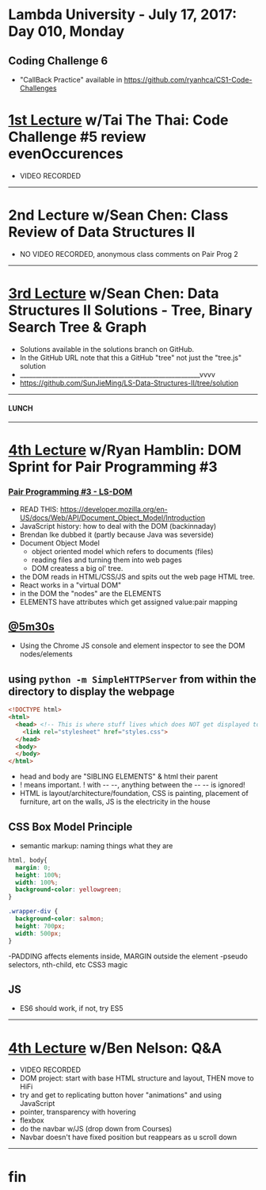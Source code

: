 # Lambda University - July 17, 2017: Day 010, Monday
## Coding Challenge 6
- "CallBack Practice" available in https://github.com/ryanhca/CS1-Code-Challenges

# [1st Lecture](https://youtu.be/GPLF6kWI2KY) w/Tai The Thai: Code Challenge #5 review evenOccurences
- VIDEO RECORDED

***

# 2nd Lecture w/Sean Chen: Class Review of Data Structures II
- NO VIDEO RECORDED, anonymous class comments on Pair Prog 2

***

# [3rd Lecture](https://youtu.be/a7qTzbUVVsY) w/Sean Chen: Data Structures II Solutions - Tree, Binary Search Tree & Graph
- Solutions available in the solutions branch on GitHub.
- In the GitHub URL note that this a GitHub "tree" not just the "tree.js" solution
- _________________________________________________________vvvv
- https://github.com/SunJieMing/LS-Data-Structures-II/tree/solution

***
#### LUNCH
***

# [4th Lecture](https://youtu.be/BV83yPgDXBQ) w/Ryan Hamblin: DOM Sprint for Pair Programming #3
### [Pair Programming #3 - LS-DOM](https://github.com/ryanhca/LS-DOM.git)
- READ THIS: https://developer.mozilla.org/en-US/docs/Web/API/Document_Object_Model/Introduction
- JavaScript history: how to deal with the DOM (backinnaday)
- Brendan Ike dubbed it (partly because Java was severside)
- Document Object Model
  - object oriented model which refers to documents (files)
  - reading files and turning them into web pages
  - DOM createss a big ol' tree.
- the DOM reads in HTML/CSS/JS and spits out the web page HTML tree.
- React works in a "virtual DOM"
- in the DOM the "nodes" are the ELEMENTS
- ELEMENTS have attributes which get assigned value:pair mapping

## [@5m30s](https://youtu.be/BV83yPgDXBQ?t=5m30s)
- Using the Chrome JS console and element inspector to see the DOM nodes/elements

## using `python -m SimpleHTTPServer` from within the directory to display the webpage

```html
<!DOCTYPE html>
<html>
  <head> <!-- This is where stuff lives which does NOT get displayed to the user -->
    <link rel="stylesheet" href="styles.css">
  </head>
  <body>
  </body>
</html>
```

- head and body are "SIBLING ELEMENTS" & html their parent
- ! means important. ! with -- --, anything between the -- -- is ignored!
- HTML is layout/architecture/foundation, CSS is painting, placement of furniture, art on the walls, JS is the electricity in the house

## CSS Box Model Principle
- semantic markup: naming things what they are

```css
html, body{
  margin: 0;
  height: 100%;
  width: 100%;
  background-color: yellowgreen;
}

.wrapper-div {
  background-color: salmon;
  height: 700px;
  width: 500px;
}
```

-PADDING affects elements inside, MARGIN outside the element
-pseudo selectors, nth-child, etc CSS3 magic

## JS
- ES6 should work, if not, try ES5

***

# [4th Lecture](URL) w/Ben Nelson: Q&A
- VIDEO RECORDED
- DOM project: start with base HTML structure and layout, THEN move to HiFi
- try and get to replicating button hover "animations" and using JavaScript
- pointer, transparency with hovering
- flexbox
- do the navbar w/JS (drop down from Courses)
- Navbar doesn't have fixed position but reappears as u scroll down

***

# fin
